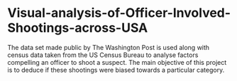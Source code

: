 # Visual-analysis-of-Officer-Involved-Shootings-across-USA
The data set made public by The Washington Post is used along with census data taken from the US Census Bureau to analyse factors compelling an officer to shoot a suspect. The main objective of this project is to deduce if these shootings were biased towards a particular category.
